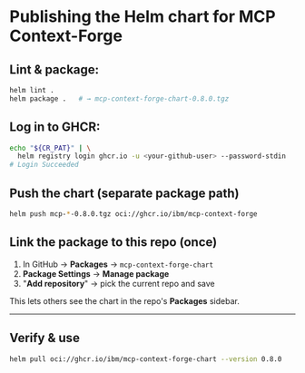 # Publishing the Helm chart for MCP Context-Forge

## Lint & package:

```bash
helm lint .
helm package .   # → mcp-context-forge-chart-0.8.0.tgz
```

## Log in to GHCR:

```bash
echo "${CR_PAT}" | \
  helm registry login ghcr.io -u <your-github-user> --password-stdin
# Login Succeeded
```

## Push the chart (separate package path)

```bash
helm push mcp-*-0.8.0.tgz oci://ghcr.io/ibm/mcp-context-forge
```

## Link the package to this repo (once)

1. In GitHub → **Packages** → `mcp-context-forge-chart`
2. **Package Settings** → **Manage package**
3. "**Add repository**" → pick the current repo and save

This lets others see the chart in the repo's **Packages** sidebar.

---

## Verify & use

```bash
helm pull oci://ghcr.io/ibm/mcp-context-forge-chart --version 0.8.0
```
